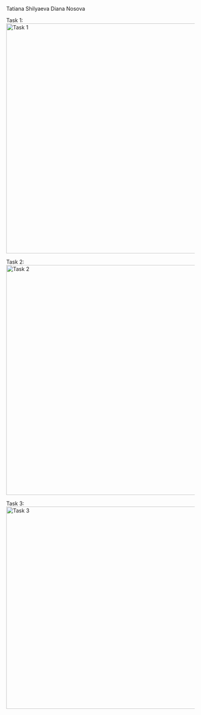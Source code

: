 Tatiana Shilyaeva
Diana Nosova

Task 1:
<img width="1440" height="614" alt="Task 1" src="https://github.com/user-attachments/assets/f3548628-c32f-4723-8207-0d0fad29bf59" />

Task 2:
<img width="1440" height="614" alt="Task 2" src="https://github.com/user-attachments/assets/862360ce-55c2-4909-8757-27f435d5c035" />

Task 3:
<img width="1026" height="540" alt="Task 3" src="https://github.com/user-attachments/assets/ad0b7665-b227-4c5f-9f73-d78dea1c974e" />

